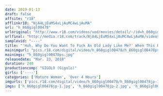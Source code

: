 ```yaml
---
date: 2019-01-13
draft: false
affsite: "r18"
afflinkr18: "NjA4LjEuMS4xLjAuMC4wLjAuMA"
url: "h_860gigl00478"
urloriginal: "http://www.r18.com/videos/vod/movies/detail/-/id=h_860gigl00478"
urlfinal: "http://media.r18.com/track/NjA4LjEuMS4xLjAuMC4wLjAuMA/videos/vod/movies/detail/-/id=h_860gigl00478"
samplevid: "----"
title: "'Huh, Why Do You Want To Fuck An Old Lady Like Me?' When This Ripe Old Housemaid Who Had Forgotten What It Felt Like To Be A Woman Had A Kiss Stolen From Her By A Boy Young Enough To Be Her Son, No More Words Were Necessary"
mainimgurl: "pics.r18.com/digital/video/h_860gigl00478/h_860gigl00478ps.jpg"
mainimgs: "h_860gigl00478ps.jpg"
releasedate: "Mar. 23, 2018"
duration: 240
productioncomp: "GIGOLO (Gigolo)"
girls: ['----']
categories: ['Mature Woman', 'Over 4 Hours']
imgurls: ['pics.r18.com/digital/video/h_860gigl00478/h_860gigl00478jp-1.jpg', 'pics.r18.com/digital/video/h_860gigl00478/h_860gigl00478jp-2.jpg', 'pics.r18.com/digital/video/h_860gigl00478/h_860gigl00478jp-3.jpg', 'pics.r18.com/digital/video/h_860gigl00478/h_860gigl00478jp-4.jpg', 'pics.r18.com/digital/video/h_860gigl00478/h_860gigl00478jp-5.jpg', 'pics.r18.com/digital/video/h_860gigl00478/h_860gigl00478jp-6.jpg', 'pics.r18.com/digital/video/h_860gigl00478/h_860gigl00478jp-7.jpg', 'pics.r18.com/digital/video/h_860gigl00478/h_860gigl00478jp-8.jpg', 'pics.r18.com/digital/video/h_860gigl00478/h_860gigl00478jp-9.jpg', 'pics.r18.com/digital/video/h_860gigl00478/h_860gigl00478jp-10.jpg', 'pics.r18.com/digital/video/h_860gigl00478/h_860gigl00478jp-11.jpg', 'pics.r18.com/digital/video/h_860gigl00478/h_860gigl00478jp-12.jpg', 'pics.r18.com/digital/video/h_860gigl00478/h_860gigl00478jp-13.jpg', 'pics.r18.com/digital/video/h_860gigl00478/h_860gigl00478jp-14.jpg', 'pics.r18.com/digital/video/h_860gigl00478/h_860gigl00478jp-15.jpg', 'pics.r18.com/digital/video/h_860gigl00478/h_860gigl00478jp-16.jpg', 'pics.r18.com/digital/video/h_860gigl00478/h_860gigl00478jp-17.jpg', 'pics.r18.com/digital/video/h_860gigl00478/h_860gigl00478jp-18.jpg', 'pics.r18.com/digital/video/h_860gigl00478/h_860gigl00478jp-19.jpg', 'pics.r18.com/digital/video/h_860gigl00478/h_860gigl00478jp-20.jpg']
imgs: ['h_860gigl00478jp-1.jpg', 'h_860gigl00478jp-2.jpg', 'h_860gigl00478jp-3.jpg', 'h_860gigl00478jp-4.jpg', 'h_860gigl00478jp-5.jpg', 'h_860gigl00478jp-6.jpg', 'h_860gigl00478jp-7.jpg', 'h_860gigl00478jp-8.jpg', 'h_860gigl00478jp-9.jpg', 'h_860gigl00478jp-10.jpg', 'h_860gigl00478jp-11.jpg', 'h_860gigl00478jp-12.jpg', 'h_860gigl00478jp-13.jpg', 'h_860gigl00478jp-14.jpg', 'h_860gigl00478jp-15.jpg', 'h_860gigl00478jp-16.jpg', 'h_860gigl00478jp-17.jpg', 'h_860gigl00478jp-18.jpg', 'h_860gigl00478jp-19.jpg', 'h_860gigl00478jp-20.jpg']
---
```

